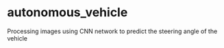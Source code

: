 # autonomous_vehicle
Processing images using CNN network to predict the steering angle of the vehicle
